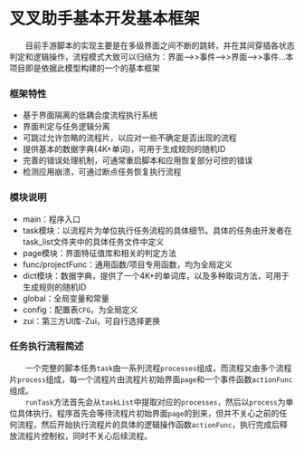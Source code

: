 叉叉助手基本开发基本框架
===================================
&emsp;&emsp;目前手游脚本的实现主要是在多级界面之间不断的跳转，并在其间穿插各状态判定和逻辑操作，流程模式大致可以归结为：界面-->>事件-->>界面-->>事件...本项目即是依据此模型构建的一个的基本框架

### 框架特性
- 基于界面隔离的低耦合度流程执行系统
- 界面判定与任务逻辑分离
- 可跳过允许忽略的流程片，以应对一些不确定是否出现的流程
- 提供基本的数据字典(4K+单词)，可用于生成规则的随机ID
- 完善的错误处理机制，可通常重启脚本和应用恢复部分可控的错误
- 检测应用崩溃，可通过断点任务恢复执行流程

### 模块说明
- main：程序入口
- task模块：以流程片为单位执行任务流程的具体细节。具体的任务由开发者在task_list文件夹中的具体任务文件中定义
- page模块：界面特征值库和相关的判定方法
- func/projectFunc：通用函数/项目专用函数，均为全局定义
- dict模块：数据字典，提供了一个4K+的单词库，以及多种取词方法，可用于生成规则的随机ID
- global：全局变量和常量
- config：配置表`CFG`，为全局定义
- zui：第三方UI库-Zui，可自行选择更换

### 任务执行流程简述 
&emsp;&emsp;一个完整的脚本任务`task`由一系列流程`processes`组成，而流程又由多个流程片`process`组成，每一个流程片由流程片初始界面`page`和一个事件函数`actionFunc`组成。  
&emsp;&emsp;`runTask`方法首先会从`taskList`中提取对应的`processes`，然后以`process`为单位具体执行。程序首先会等待流程片初始界面`page`的到来，但并不关心之前的任何流程，然后开始执行流程片的具体的逻辑操作函数`actionFunc`，执行完成后释放流程片控制权，同时不关心后续流程。
    
    
